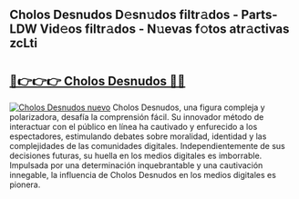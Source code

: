 ## Cholos Desnudos D𝚎sn𝚞dos filtr𝚊dos - Parts-LDW Vid𝚎os filtr𝚊dos - N𝚞evas f𝚘tos atr𝚊ctivas zcLti

# <h2><a href="http://mbcwvc.tromn.icu/?c=Cholos+Desnudos">🔗👉👉👉 Cholos Desnudos 🔗🔗</a></h2>

[![Cholos Desnudos nuevo](https://i.imgur.com/pEAQMta.gif)](http://mbcwvc.tromn.icu/?c=Cholos+Desnudos)
Cholos Desnudos, una figura compleja y polarizadora, desafía la comprensión fácil. Su innovador método de interactuar con el público en línea ha cautivado y enfurecido a los espectadores, estimulando debates sobre moralidad, identidad y las complejidades de las comunidades digitales. Independientemente de sus decisiones futuras, su huella en los medios digitales es imborrable. Impulsada por una determinación inquebrantable y una cautivación innegable, la influencia de Cholos Desnudos en los medios digitales es pionera.

